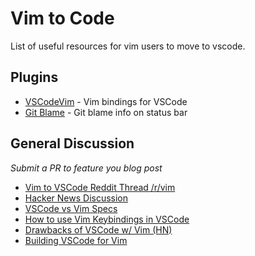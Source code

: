 # Vim to Code

List of useful resources for vim users to move to vscode.

## Plugins

- [VSCodeVim](https://github.com/VSCodeVim/Vim) - Vim bindings for VSCode
- [Git Blame](https://github.com/waderyan/vscode-gitblame) - Git blame info on status bar

## General Discussion  

*Submit a PR to feature you blog post*

* [Vim to VSCode Reddit Thread /r/vim](https://www.reddit.com/r/vim/comments/3xre52/ok_i_love_vim_but_visual_studio_code_is_too/#bottom-comments)
* [Hacker News Discussion](https://news.ycombinator.com/item?id=12679642)
* [VSCode vs Vim Specs](https://www.slant.co/versus/42/5982/~vim_vs_visual-studio-code)
* [How to use Vim Keybindings in VSCode](http://stackoverflow.com/questions/37777417/how-to-use-vim-key-bindings-with-visual-studio-code-vim-extension)
* [Drawbacks of VSCode w/ Vim (HN)](https://news.ycombinator.com/item?id=12229765)
* [Building VSCode for Vim](http://jasonpoon.ca/2016/07/15/vscodevim/)


